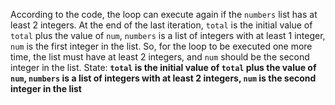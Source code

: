 According to the code, the loop can execute again if the `numbers` list has at least 2 integers. At the end of the last iteration, `total` is the initial value of `total` plus the value of `num`, `numbers` is a list of integers with at least 1 integer, `num` is the first integer in the list. So, for the loop to be executed one more time, the list must have at least 2 integers, and `num` should be the second integer in the list.
State: **`total` is the initial value of `total` plus the value of `num`, `numbers` is a list of integers with at least 2 integers, `num` is the second integer in the list**